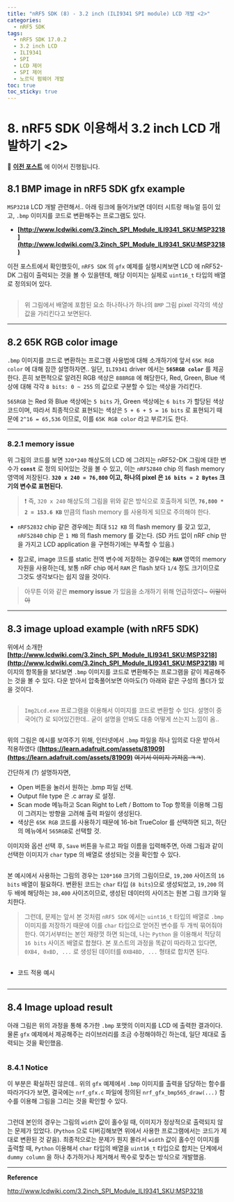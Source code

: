 ```yaml
---
title: "nRF5 SDK (8) - 3.2 inch (ILI9341 SPI module) LCD 개발 <2>"
categories:
  - nRF5 SDK
tags:
  - nRF5 SDK 17.0.2
  - 3.2 inch LCD
  - ILI9341
  - SPI
  - LCD 제어
  - SPI 제어
  - 노르딕 펌웨어 개발
toc: true
toc_sticky: true
---
```


# 8. nRF5 SDK 이용해서 3.2 inch LCD 개발하기 <2>

📰 **[이전 포스트]([https://1.1.2](https://enidanny.github.io/nrf5%20sdk/nrf5sdk-ili9341/))** 에 이어서 진행됩니다.

## 8.1 BMP image in nRF5 SDK gfx example

`MSP3218` LCD 개발 관련해서.. 아래 링크에 들어가보면 데이터 시트랑 매뉴얼 등이 있고, `.bmp` 이미지를 코드로 변환해주는 프로그램도 있다.

* **[http://www.lcdwiki.com/3.2inch_SPI_Module_ILI9341_SKU:MSP3218](http://www.lcdwiki.com/3.2inch_SPI_Module_ILI9341_SKU:MSP3218)**

이전 포스트에서 확인했듯이, `nRF5 SDK` 의 `gfx` 예제를 실행시켜보면 LCD 에 nRF52-DK 그림이 출력되는 것을 볼 수 있을텐데, 해당 이미지는 실제로 `uint16_t` 타입의 배열로 정의되어 있다.

<figure style="width: 100%" class="align-center">
  <img src="{{ site.url }}{{ site.baseurl }}/assets/images/sdk-lcd-fig5.png" alt="">
</figure>

>위 그림에서 배열에 포함된 요소 하나하나가 하나의 `BMP` 그림 pixel 각각의 색상 값을 가리킨다고 보면된다.

---

## 8.2 65K RGB color image

`.bmp` 이미지를 코드로 변환하는 프로그램 사용법에 대해 소개하기에 앞서 `65K RGB color` 에 대해 잠깐 설명하자면.. 일단, `ILI9341` driver 에서는 **`565RGB color`** 를 제공한다. 흔히 보편적으로 알려진 RGB 색상은 `888RGB` 에 해당한다, Red, Green, Blue 색상에 대해 각각 `8 bits: 0 ~ 255` 의 값으로 구분할 수 있는 색상을 가리킨다.

`565RGB` 는 Red 와 Blue 색상에는 `5 bits` 가, Green 색상에는 `6 bits` 가 할당된 색상 코드이며, 따라서 최종적으로 표현되는 색상은 `5 + 6 + 5 = 16 bits` 로 표현되기 때문에 `2^16 = 65,536` 이므로, 이를 `65K RGB color` 라고 부르기도 한다.

---

### 8.2.1 memory issue

위 그림의 코드를 보면 `320*240` 해상도의 LCD 에 그려지는 nRF52-DK 그림에 대한 변수가 **`const`** 로 정의 되어있는 것을 볼 수 있고, 이는 `nRF52840` chip 의 flash memory 영역에 저장된다. **`320 x 240 = 76,800` 이고, 하나의 pixel 은 `16 bits = 2 Bytes` 크기의 변수로 표현된다.**

>❗ 즉, `320 x 240` 해상도의 그림을 위와 같은 방식으로 호출하게 되면, **`76,800 * 2 = 153.6 KB`** 만큼의 flash memory 를 사용하게 되므로 주의해야 한다.

* `nRF52832` chip 같은 경우에는 최대 `512 KB` 의 flash memory 를 갖고 있고, `nRF52840` chip 은 `1 MB` 의 flash memory 를 갖는다. (SD 카드 없이 nRF chip 만을 가지고 LCD application 을 구현하기에는 부족할 수 있음.)

* 참고로, image 코드를 static 전역 변수에 저장하는 경우에는 **`RAM`** 영역의 memory 자원을 사용하는데, 보통 nRF chip 에서 `RAM` 은 flash 보다 `1/4` 정도 크기이므로 그것도 생각보다는 쉽지 않을 것이다.

>아무튼 이와 같은 **memory issue** 가 있음을 소개하기 위해 언급하였다~ ~~이말이야~~

---

## 8.3 image upload example (with nRF5 SDK)

위에서 소개한 **[http://www.lcdwiki.com/3.2inch_SPI_Module_ILI9341_SKU:MSP3218](http://www.lcdwiki.com/3.2inch_SPI_Module_ILI9341_SKU:MSP3218)** 페이지의 항목들을 보다보면 `.bmp` 이미지를 코드로 변환해주는 프로그램을 같이 제공해주는 것을 볼 수 있다. 다운 받아서 압축풀어보면 아마도(?) 아래와 같은 구성의 폴더가 있을 것이다.

<figure style="width: 100%" class="align-center">
  <img src="{{ site.url }}{{ site.baseurl }}/assets/images/sdk-lcd-fig6.png" alt="">
</figure>

>`Img2Lcd.exe` 프로그램을 이용해서 이미지를 코드로 변환할 수 있다. 설명이 중국어(?) 로 되어있긴한데.. 굳이 설명을 안봐도 대충 어떻게 쓰는지 느낌이 옴..

<figure style="width: 100%" class="align-center">
  <img src="{{ site.url }}{{ site.baseurl }}/assets/images/sdk-lcd-fig7.png" alt="">
</figure>

위의 그림은 예시를 보여주기 위해, 인터넷에서 `.bmp` 파일을 하나 임의로 다운 받아서 적용하였다 (**[https://learn.adafruit.com/assets/81909](https://learn.adafruit.com/assets/81909)** ~~여기서 이미지 가져옴 ㅋㅋ~~). 

간단하게 (?) 설명하자면,

* Open 버튼을 눌러서 원하는 .bmp 파일 선택.
* Output file type 은 .c array 로 설정.
* Scan mode 메뉴하고 Scan Right to Left / Bottom to Top 항목을 이용해 그림이 그려지는 방향을 고려해 출력 파일이 생성된다.
* 색상은 `65K RGB` 코드를 사용하기 때문에 16-bit TrueColor 를 선택하면 되고, 하단의 메뉴에서 `565RGB`로 선택할 것.

이미지와 옵션 선택 후, `Save` 버튼을 누르고 파일 이름을 입력해주면, 아래 그림과 같이 선택한 이미지가 `char` type 의 배열로 생성되는 것을 확인할 수 있다.

<figure style="width: 100%" class="align-center">
  <img src="{{ site.url }}{{ site.baseurl }}/assets/images/sdk-lcd-fig8.png" alt="">
</figure>

본 예시에서 사용하는 그림의 경우는 `120*160` 크기의 그림이므로, `19,200` 사이즈의 `16 bits` 배열이 필요하다. 변환된 코드는 `char` 타입 (`8 bits`)으로 생성되었고, `19,200` 의 두 배에 해당하는 `38,400` 사이즈이므로, 생성된 데이터의 사이즈는 원본 그림 크기와 일치한다. 

>그런데, 문제는 앞서 본 것처럼 `nRF5 SDK` 에서는 `uint16_t` 타입의 배열로 `.bmp` 이미지를 저장하기 때문에 이를 `char` 타입으로 얻어진 변수를 두 개씩 묶어줘야 한다. 여기서부터는 본인 재량껏 하면 되는데, 나는 `Python` 을 이용해서 적당히 `16 bits` 사이즈 배열로 합쳤다. 본 포스트의 과정을 똑같이 따라하고 있다면, `0XB4, 0xBD, ...` 로 생성된 데이터를 `0XB4BD, ...` 형태로 합치면 된다.

<figure style="width: 100%" class="align-center">
  <img src="{{ site.url }}{{ site.baseurl }}/assets/images/sdk-lcd-fig9.png" alt="">
</figure>

* 코드 적용 예시

<figure style="width: 100%" class="align-center">
  <img src="{{ site.url }}{{ site.baseurl }}/assets/images/sdk-lcd-fig10.png" alt="">
</figure>

---

## 8.4 Image upload result

아래 그림은 위의 과정을 통해 추가한 `.bmp` 포맷의 이미지를 LCD 에 출력한 결과이다. 물론 `gfx` 예제에서 제공해주는 라이브러리를 조금 수정해야하긴 하는데, 일단 제대로 출력되는 것을 확인했음.

<figure style="width: 80%" class="align-center">
  <img src="{{ site.url }}{{ site.baseurl }}/assets/images/sdk-lcd-fig11.png" alt="">
</figure>


### 8.4.1 Notice

이 부분은 확실하진 않은데.. 위의 `gfx` 예제에서 `.bmp` 이미지를 출력을 담당하는 함수를 따라가다가 보면, 결국에는 `nrf_gfx.c` 파일에 정의된 `nrf_gfx_bmp565_draw(...)` 함수를 이용해 그림을 그리는 것을 확인할 수 있다.

<figure style="width: 100%" class="align-center">
  <img src="{{ site.url }}{{ site.baseurl }}/assets/images/sdk-lcd-fig12.png" alt="">
</figure>

그런데 본인의 경우는 그림의 `width` 값이 홀수일 때, 이미지가 정상적으로 출력되지 않는 문제가 있었다. (`Python` 으로 디버깅해보면 위에서 사용한 프로그램에서는 코드가 제대로 변환된 것 같음). 최종적으로는 문제가 뭔지 몰라서 `width` 값이 홀수인 이미지를 출력할 때, `Python` 이용해서 `char` 타입의 배열을 `uint16_t` 타입으로 합치는 단계에서 `dummy column` 을 하나 추가하거나 제거해서 짝수로 맞추는 방식으로 개발했음.

---

**Reference**

http://www.lcdwiki.com/3.2inch_SPI_Module_ILI9341_SKU:MSP3218